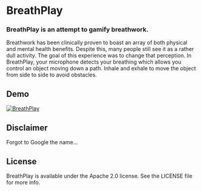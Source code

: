 # BreathPlay

### BreathPlay is an attempt to gamify breathwork.

Breathwork has been clinically proven to boast an array of both physical and mental health benefits. Despite this, many people still see it as a rather dull activity. The goal of this experience was to change that perception. In BreathPlay, your microphone detects your breathing which allows you control an object moving down a path. Inhale and exhale to move the object from side to side to avoid obstacles.

## Demo
[![BreathPlay](https://i.imgur.com/neUViYZ.png)](https://www.youtube.com/watch?v=WB53KNZX9jo "BreathPlay")


## Disclaimer
Forgot to Google the name...

## License
BreathPlay is available under the Apache 2.0 license. See the LICENSE file for more info.
